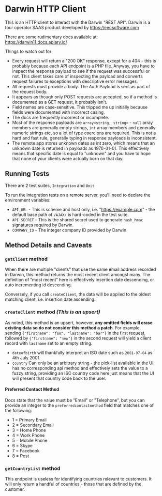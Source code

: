 # Darwin HTTP Client

This is an HTTP client to interact with the Darwin "REST API". Darwin is a tour operator SAAS product developed by https://eecsoftware.com

There are some rudimentary docs available at: https://darwin11.docs.apiary.io/

Things to watch out for:

- Every request will return a "200 OK" response, except for a 404 - this is probably because each API endpoint is a PHP file. Anyway, you have to inspect the response payload to see if the request was successful or not. This client takes care of inspecting the payload and converts request failures to exceptions with descriptive error messages.
- All requests must provide a body. The Auth Payload is sent as part of the request body.
- It appears as though only POST requests are accepted, so if a method is documented as a GET request, it probably isn't.
- Field names are case-sensitive. This tripped me up initially because fields were documented with incorrect casing.
- The docs are frequently incorrect or incomplete.
- Most of the response payloads are `array<string, string>` - `null` array members are generally empty strings, `int` array members and generally numeric strings etc, so a lot of type coercions are required. This is not a hard and fast rule, generally typing in response payloads is inconsistent.
- The remote app stores unknown dates as int zero, which means that an unknown date is returned in payloads as 1970-01-01. This effectively means that specific date is equal to "unknown" and you have to hope that none of your clients were actually born on that day.

## Running Tests

There are 2 test suites, `Integration` and `Unit`

To run the integration tests on a remote server, you'll need to declare the environment variables:

- `API_URL` - This is scheme and host only, i.e. "https://example.com" - the default base path of `/AJAX/` is hard-coded in the test suite.
- `API_SECRET` - This is the shared secret used to generate `hash_hmac` signatures required by Darwin.
- `COMPANY_ID` - The integer company ID provided by Darwin.

## Method Details and Caveats

### `getClient` method

When there are multiple "clients" that use the same email address recorded in Darwin, this method returns the most recent client amongst many. The definition of "most recent" here is effectively insertion date descending, or auto incrementing id descending.

Conversely, if you call `createClient`, the data will be applied to the oldest matching client, i.e. insertion date ascending.

### `createClient` method _(This is an upsert)_

As noted, this method is an upsert, however, **any omitted fields will erase existing data so do not consider this method a patch**. For example, sending `{"firstname": "foo", "lastname": "bar"}` in the first request, followed by `{"firstname": "new"}` in the second request will yield a client record with `lastname` set to an empty string.

- `dateofbirth` will thankfully interpret an ISO date such as `2001-07-04` as 4th July 2001.
- `country` Can only be an arbitrary string - the pick-list available in the UI has no corresponding api method and effectively sets the value to a fuzzy string, providing an ISO country code here just means that the UI will present that country code back to the user.

#### Preferred Contact Method

Docs state that the value must be "Email" or "Telephone", but you can provide an integer to the `preferredcontactmethod` field that matches one of the following:

- 1 = Primary Email
- 2 = Secondary Email
- 3 = Home Phone
- 4 = Work Phone
- 5 = Mobile Phone
- 6 = Skype
- 7 = Facebook
- 8 = Post

### `getCountryList` method

This endpoint is useless for identifying countries relevant to customers. It will only return a handful of countries - those that are defined by the customer.
